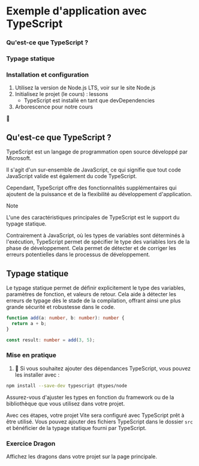 # Exemple d'application avec TypeScript

### Qu'est-ce que TypeScript ?
### Typage statique

### Installation et configuration

1. Utilisez la version de Node.js LTS, voir sur le site Node.js
1. Initialisez le projet (le cours) : lessons
   - TypeScript est installé en tant que devDependencies
1. Arborescence pour notre cours

:rocket:

## Qu'est-ce que TypeScript ?

TypeScript est un langage de programmation open source développé par Microsoft. 

Il s'agit d'un sur-ensemble de JavaScript, ce qui signifie que tout code JavaScript valide est également du code TypeScript. 

Cependant, TypeScript offre des fonctionnalités supplémentaires qui ajoutent de la puissance et de la flexibilité au développement d'application.

>[!NOTE]
>L'une des caractéristiques principales de TypeScript est le support du typage statique. 

Contrairement à JavaScript, où les types de variables sont déterminés à l'exécution, TypeScript permet de spécifier le type des variables lors de la phase de développement. Cela permet de détecter et de corriger les erreurs potentielles dans le processus de développement.

## Typage statique

Le typage statique permet de définir explicitement le type des variables, paramètres de fonction, et valeurs de retour. Cela aide à détecter les erreurs de typage dès le stade de la compilation, offrant ainsi une plus grande sécurité et robustesse dans le code.

```ts
function add(a: number, b: number): number {
  return a + b;
}

const result: number = add(3, 5);
```

### Mise en pratique

1. :rocket: Si vous souhaitez ajouter des dépendances TypeScript, vous pouvez les installer avec :

```bash
npm install --save-dev typescript @types/node 
```

Assurez-vous d'ajuster les types en fonction du framework ou de la bibliothèque que vous utilisez dans votre projet.

Avec ces étapes, votre projet Vite sera configuré avec TypeScript prêt à être utilisé. Vous pouvez ajouter des fichiers TypeScript dans le dossier `src` et bénéficier de la typage statique fourni par TypeScript.

### Exercice Dragon

Affichez les dragons dans votre projet sur la page principale.